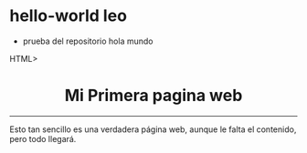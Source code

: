 # hello-world leo
+ prueba del repositorio hola mundo

HTML>
<HEAD>
<TITLE>Mi primera pagina web </TITLE>
</HEAD>
<BODY>
<H1 align="center" >Mi Primera pagina web </H1>
<HR>
<P>Esto tan sencillo es una verdadera página web, aunque le falta el contenido, 
pero todo llegará.</P>
</BODY>
</HTML> 


